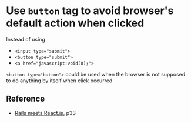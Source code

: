 # Use `button` tag to avoid browser's default action when clicked

Instead of using

- `<input type="submit">`
- `<button type="submit">`
- `<a href="javascript:void(0);">`

`<button type="button">` could be used when the browser is not supposed to do anything by itself when click occurred.

## Reference

- [Rails meets React.js], p33

[Rails meets React.js]: http://blog.arkency.com/rails-react/
